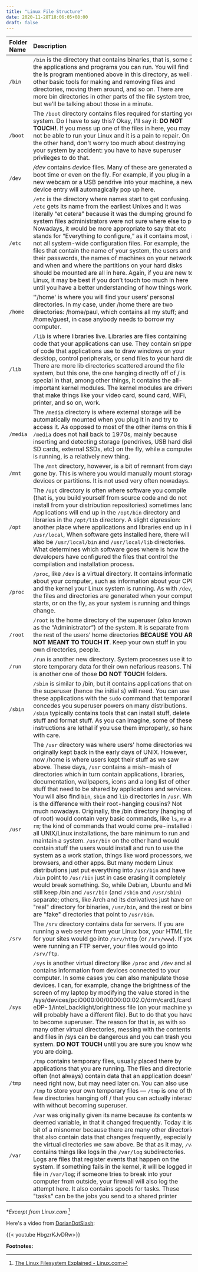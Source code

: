 ```yaml
---
title: "Linux File Structure"
date: 2020-11-28T18:06:05+08:00
draft: false
---
```


| Folder Name | Description                                                                                                                                                                                                                                                                                                 |
|:----------- |:--------------------------------------------------------------------------------------------------------------------------------------------------------------------------------------------------------------------------------------------------------------------------------------------------------------------------------------------------------------------------------------------------------------------------------------------------------------------------------------------------------------------------------------------------------------------------------------------------------------------------------------------------------------------------------------------------------------------------------------------------------------------------------------------------------------------------------------------------------------------------------------------------------------------------------------------------------------------------------------------------------------------------------------------------------------------------------------------------------------------------------------------------------------------------------------------------------------------------------------------------------------------------------------------------------------------------------------------------------------------------------------------------------------------------------------------------- |
| `/bin`      | `/bin` is the directory that contains binaries, that is, some of the applications and programs you can run. You will find the ls program mentioned above in this directory, as well as other basic tools for making and removing files and directories, moving them around, and so on. There are more bin directories in other parts of the file system tree, but we’ll be talking about those in a minute.                                                                                                                                                                                                                                                                                                                                                                                                                                                                                                                                                                                                                                                                                                                                                                                                                                                                                                                                                                                                                                         |
| `/boot`     | The `/boot` directory contains files required for starting your system. Do I have to say this? Okay, I'll say it: **DO NOT TOUCH!**. If you mess up one of the files in here, you may not be able to run your Linux and it is a pain to repair. On the other hand, don't worry too much about destroying your system by accident: you have to have superuser privileges to do that.                                                                                                                                                                                                                                                                                                                                                                                                                                                                                                                                                                                                                                                                                                                                                                                                                                                                                                                                                                                                                                                                 |
| `/dev`      | */dev* contains *dev*ice files. Many of these are generated at boot time or even on the fly. For example, if you plug in a new webcam or a USB pendrive into your machine, a new device entry will automagically pop up here.                                                                                                                                                                                                                                                                                                                                                                                                                                                                                                                                                                                                                                                                                                                                                                                                                                                                                                                                                                                                                                                                                                                                                                                                                       |
| `/etc`      | `/etc` is the directory where names start to get confusing. `/etc` gets its name from the earliest Unixes and it was literally “et cetera” because it was the dumping ground for system files administrators were not sure where else to put. Nowadays, it would be more appropriate to say that etc stands for “Everything to configure,” as it contains most, if not all system-wide configuration files. For example, the files that contain the name of your system, the users and their passwords, the names of machines on your network and when and where the partitions on your hard disks should be mounted are all in here. Again, if you are new to Linux, it may be best if you don’t touch too much in here until you have a better understanding of how things work.                                                                                                                                                                                                                                                                                                                                                                                                                                                                                                                                                                                                                                                                  |
| `/home`     | ''/home' is where you will find your users’ personal directories. In my case, under /home there are two directories: /home/paul, which contains all my stuff; and /home/guest, in case anybody needs to borrow my computer.                                                                                                                                                                                                                                                                                                                                                                                                                                                                                                                                                                                                                                                                                                                                                                                                                                                                                                                                                                                                                                                                                                                                                                                                                         |
| `/lib`      | `/lib` is where libraries live. Libraries are files containing code that your applications can use. They contain snippets of code that applications use to draw windows on your desktop, control peripherals, or send files to your hard disk. There are more lib directories scattered around the file system, but this one, the one hanging directly off of / is special in that, among other things, it contains the all-important kernel modules. The kernel modules are drivers that make things like your video card, sound card, WiFi, printer, and so on, work.                                                                                                                                                                                                                                                                                                                                                                                                                                                                                                                                                                                                                                                                                                                                                                                                                                                                             |
| `/media`    | The `/media` directory is where external storage will be automatically mounted when you plug it in and try to access it. As opposed to most of the other items on this list, `/media` does not hail back to 1970s, mainly because inserting and detecting storage (pendrives, USB hard disks, SD cards, external SSDs, etc) on the fly, while a computer is running, is a relatively new thing.                                                                                                                                                                                                                                                                                                                                                                                                                                                                                                                                                                                                                                                                                                                                                                                                                                                                                                                                                                                                                                                     |
| `/mnt`      | The `/mnt` directory, however, is a bit of remnant from days gone by. This is where you would manually mount storage devices or partitions. It is not used very often nowadays.                                                                                                                                                                                                                                                                                                                                                                                                                                                                                                                                                                                                                                                                                                                                                                                                                                                                                                                                                                                                                                                                                                                                                                                                                                                                     |
| `/opt`      | The `/opt` directory is often where software you compile (that is, you build yourself from source code and do not install from your distribution repositories) sometimes lands. Applications will end up in the `/opt/bin` directory and libraries in the `/opt/lib` directory. A slight digression: another place where applications and libraries end up in is `/usr/local`, When software gets installed here, there will also be `/usr/local/bin` and `/usr/local/lib` directories. What determines which software goes where is how the developers have configured the files that control the compilation and installation process.                                                                                                                                                                                                                                                                                                                                                                                                                                                                                                                                                                                                                                                                                                                                                                                                            |
| `/proc`     | `/proc`, like `/dev` is a virtual directory. It contains information about your computer, such as information about your CPU and the kernel your Linux system is running. As with `/dev`, the files and directories are generated when your computer starts, or on the fly, as your system is running and things change.                                                                                                                                                                                                                                                                                                                                                                                                                                                                                                                                                                                                                                                                                                                                                                                                                                                                                                                                                                                                                                                                                                                            |
| `/root`     | `/root` is the home directory of the superuser (also known as the “Administrator”) of the system. It is separate from the rest of the users’ home directories **BECAUSE YOU ARE NOT MEANT TO TOUCH IT**. Keep your own stuff in you own directories, people.                                                                                                                                                                                                                                                                                                                                                                                                                                                                                                                                                                                                                                                                                                                                                                                                                                                                                                                                                                                                                                                                                                                                                                                        |
| `/run`      | `/run` is another new directory. System processes use it to store temporary data for their own nefarious reasons. This is another one of those **DO NOT TOUCH** folders.                                                                                                                                                                                                                                                                                                                                                                                                                                                                                                                                                                                                                                                                                                                                                                                                                                                                                                                                                                                                                                                                                                                                                                                                                                                                            |
| `/sbin`     | `/sbin` is similar to /bin, but it contains applications that only the superuser (hence the initial s) will need. You can use these applications with the `sudo` command that temporarily concedes you superuser powers on many distributions. `/sbin` typically contains tools that can install stuff, delete stuff and format stuff. As you can imagine, some of these instructions are lethal if you use them improperly, so handle with care.                                                                                                                                                                                                                                                                                                                                                                                                                                                                                                                                                                                                                                                                                                                                                                                                                                                                                                                                                                                                   |
| `/usr`      | The `/usr` directory was where users' home directories were originally kept back in the early days of UNIX. However, now /home is where users kept their stuff as we saw above. These days, `/usr` contains a mish-mash of directories which in turn contain applications, libraries, documentation, wallpapers, icons and a long list of other stuff that need to be shared by applications and services. You will also find `bin`, `sbin` and `lib` directories in `/usr`. What is the difference with their root-hanging cousins? Not much nowadays. Originally, the /bin directory (hanging off of root) would contain very basic commands, like `ls`, `mv` and `rm`; the kind of commands that would come pre-installed in all UNIX/Linux installations, the bare minimum to run and maintain a system. `/usr/bin` on the other hand would contain stuff the users would install and run to use the system as a work station, things like word processors, web browsers, and other apps. But many modern Linux distributions just put everything into `/usr/bin` and have `/bin` point to `/usr/bin` just in case erasing it completely would break something. So, while Debian, Ubuntu and Mint still keep /bin and `/usr/bin` (and `/sbin` and `/usr/sbin`) separate; others, like Arch and its derivatives just have one  "real"  directory for binaries, `/usr/bin`, and the rest or bins are "fake" directories that point to `/usr/bin`. |
| `/srv`      | The `/srv` directory contains data for servers. If you are running a web server from your Linux box, your HTML files for your sites would go into `/srv/http` (or `/srv/www`). If you were running an FTP server, your files would go into `/srv/ftp`.                                                                                                                                                                                                                                                                                                                                                                                                                                                                                                                                                                                                                                                                                                                                                                                                                                                                                                                                                                                                                                                                                                                                                                                              |
| `/sys`      | `/sys` is another virtual directory like `/proc` and `/dev` and also contains information from devices connected to your computer. In some cases you can also manipulate those devices. I can, for example, change the brightness of the screen of my laptop by modifying the value stored in the /sys/devices/pci0000:00/0000:00:02.0/drm/card1/card1-eDP-1/intel_backlight/brightness file (on your machine you will probably have a different file). But to do that you have to become superuser. The reason for that is, as with so many other virtual directories, messing with the contents and files in /sys can be dangerous and you can trash your system. **DO NOT TOUCH** until you are sure you know what you are doing.                                                                                                                                                                                                                                                                                                                                                                                                                                                                                                                                                                                                                                                                                                                |
| `/tmp`      | `/tmp` contains temporary files, usually placed there by applications that you are running. The files and directories often (not always) contain data that an application doesn't need right now, but may need later on. You can also use `/tmp` to store your own temporary files — `/tmp` is one of the few directories hanging off / that you can actually interact with without becoming superuser.                                                                                                                                                                                                                                                                                                                                                                                                                                                                                                                                                                                                                                                                                                                                                                                                                                                                                                                                                                                                                                             |
| `/var`      | `/var` was originally given its name because its contents was deemed variable, in that it changed frequently. Today it is a bit of a misnomer because there are many other directories that also contain data that changes frequently, especially the virtual directories we saw above. Be that as it may, `/var` contains things like logs in the `/var/log` subdirectories. Logs are files that register events that happen on the system. If something fails in the kernel, it will be logged in a file in `/var/log`; if someone tries to break into your computer from outside, your firewall will also log the attempt here. It also contains spools for tasks. These "tasks"  can be the jobs you send to a shared printer                                                                                                                                                                                                                                                                                                                                                                                                                                                                                                                                                                                                                                                                                                                   |


**Excerpt from Linux.com* [^1]

Here's a video from [DorianDotSlash](https://www.youtube.com/channel/UCJYVW4HVrMWpUvvsjPQc8-Q):  

{{< youtube HbgzrKJvDRw>}}

**Footnotes:**

[^1]: [The Linux Filesystem Explained - Linux.com](https://www.linux.com/training-tutorials/linux-filesystem-explained/)
